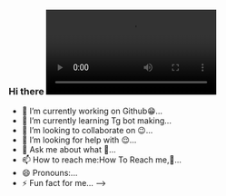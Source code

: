 ### Hi there ![logo](https://telegra.ph/file/cdc4b14bb80b72e93902b.mp4)






- 🔭 I’m currently working on Github😁...
- 🌱 I’m currently learning Tg bot making...
- 👯 I’m looking to collaborate on 😉...
- 🤔 I’m looking for help with 😌...
- 💬 Ask me about what 🐼...
- 📫 How to reach me:How To Reach me,🤔...
- 😄 Pronouns:...
- ⚡ Fun fact for me...
-->
